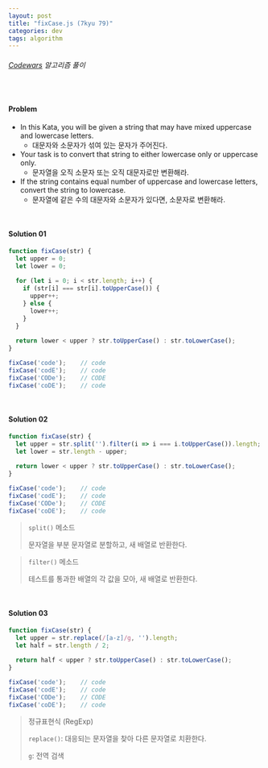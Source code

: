 ```yaml
---
layout: post
title: "fixCase.js (7kyu 79)"
categories: dev
tags: algorithm
---
```


###### [Codewars](https://www.codewars.com) 알고리즘 풀이

<br>

#### Problem

- In this Kata, you will be given a string that may have mixed uppercase and lowercase letters.
  - 대문자와 소문자가 섞여 있는 문자가 주어진다.
- Your task is to convert that string to either lowercase only or uppercase only.
  - 문자열을 오직 소문자 또는 오직 대문자로만 변환해라.
- If the string contains equal number of uppercase and lowercase letters, convert the string to lowercase.
  - 문자열에 같은 수의 대문자와 소문자가 있다면, 소문자로 변환해라.

<br>

#### Solution 01

```js
function fixCase(str) {
  let upper = 0;
  let lower = 0;
  
  for (let i = 0; i < str.length; i++) {
    if (str[i] === str[i].toUpperCase()) {
      upper++;
    } else {
      lower++;
    }
  }
  
  return lower < upper ? str.toUpperCase() : str.toLowerCase();
}

fixCase('code');	// code
fixCase('codE');	// code
fixCase('CODe');	// CODE
fixCase('coDE');	// code
```

<br>

#### Solution 02

```js
function fixCase(str) {
  let upper = str.split('').filter(i => i === i.toUpperCase()).length;
  let lower = str.length - upper;
  
  return lower < upper ? str.toUpperCase() : str.toLowerCase();
}

fixCase('code');	// code
fixCase('codE');	// code
fixCase('CODe');	// CODE
fixCase('coDE');	// code
```

> `split()` 메소드
>
> 문자열을 부분 문자열로 분할하고, 새 배열로 반환한다.

> `filter()` 메소드
>
> 테스트를 통과한 배열의 각 값을 모아, 새 배열로 반환한다.

<br>

#### Solution 03

```js
function fixCase(str) {
  let upper = str.replace(/[a-z]/g, '').length;
  let half = str.length / 2;
  
  return half < upper ? str.toUpperCase() : str.toLowerCase();
}

fixCase('code');	// code
fixCase('codE');	// code
fixCase('CODe');	// CODE
fixCase('coDE');	// code
```

> 정규표현식 (RegExp)
>
> `replace()`: 대응되는 문자열을 찾아 다른 문자열로 치환한다.
>
> `g`: 전역 검색

<br>